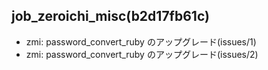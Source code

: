 job_zeroichi_misc(b2d17fb61c)
---


- zmi: password_convert_ruby のアップグレード(issues/1)
- zmi: password_convert_ruby のアップグレード(issues/2)





